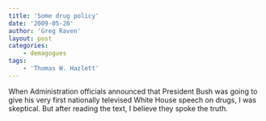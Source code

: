 ```yaml
---
title: 'Some drug policy'
date: '2009-05-20'
author: 'Greg Raven'
layout: post
categories:
    - demagogues
tags:
    - 'Thomas W. Hazlett'
---
```


When Administration officials announced that President Bush was going to give his very first nationally televised White House speech on drugs, I was skeptical. But after reading the text, I believe they spoke the truth.